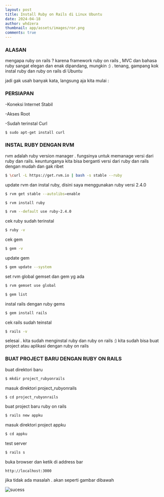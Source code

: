 ```yaml
---
layout: post
title: Install Ruby on Rails di Linux Ubuntu
date: 2024-04-18
author: whdzera
thumbnail: app/assets/images/ror.png
comments: true
---
```


### ALASAN
mengapa ruby on rails ?  karena framework ruby on rails , MVC dan bahasa ruby sangat elegan dan enak dipandang, mungkin :) . tenang, gampang kok instal ruby dan ruby on rails di Ubuntu 

jadi gak usah banyak kata, langsung aja kita mulai : 

### PERSIAPAN 
-Koneksi Internet Stabil 

-Akses Root 

-Sudah terinstal Curl 

```bash
$ sudo apt-get install curl
```


### INSTAL RUBY DENGAN RVM  
rvm adalah ruby version manager . fungsinya untuk memanage versi dari ruby dan rails. 
keuntunganya kita bisa berganti versi dari ruby dan rails dengan mudah dan gak ribet

```bash
$ \curl -L https://get.rvm.io | bash -s stable --ruby
```


update rvm dan instal ruby, disini saya menggunakan ruby versi 2.4.0 

```bash
$ rvm get stable --autolibs=enable
```  

```bash
$ rvm install ruby
```  

```bash
$ rvm --default use ruby-2.4.0
``` 


cek ruby sudah terinstal 

```bash
$ ruby -v
``` 


cek gem 

```bash
$ gem -v
``` 


update gem 

```bash
$ gem update --system
``` 


set rvm global gemset dan gem yg ada 

```bash
$ rvm gemset use global
``` 

```bash
$ gem list
``` 


instal rails dengan ruby gems 

```bash
$ gem install rails
``` 
    
cek rails sudah teinstal 

```bash
$ rails -v
``` 

selesai . kita sudah menginstal ruby dan ruby on rails :) 
kita sudah bisa buat project atau aplikasi dengan ruby on rails 



### BUAT PROJECT BARU DENGAN RUBY ON RAILS   

buat direktori baru 

```bash
$ mkdir project_rubyonrails
``` 


masuk direktori project_rubyonrails 

```bash
$ cd project_rubyonrails
``` 


buat project baru ruby on rails 

```bash
$ rails new appku
``` 


masuk direktori project appku 

```bash
$ cd appku
``` 


test server

```bash
$ rails s
``` 


buka browser dan ketik di address bar 

```http://localhost:3000``` 

jika tidak ada masalah . akan seperti gambar dibawah 


![sucess](https://s3.gifyu.com/images/eNjSzlZ8UOw.jpg)





